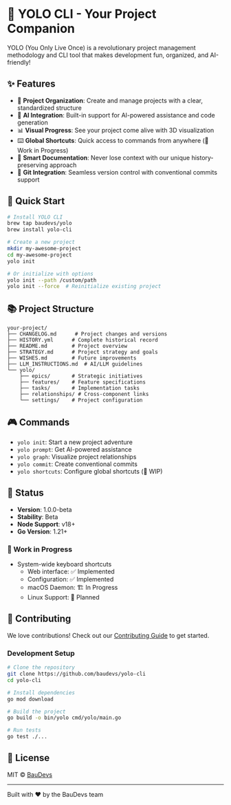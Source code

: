 # 🚀 YOLO CLI - Your Project Companion

YOLO (You Only Live Once) is a revolutionary project management methodology and CLI tool that makes development fun, organized, and AI-friendly! 

## ✨ Features

- 🎯 **Project Organization**: Create and manage projects with a clear, standardized structure
- 🤖 **AI Integration**: Built-in support for AI-powered assistance and code generation
- 📊 **Visual Progress**: See your project come alive with 3D visualization
- ⌨️ **Global Shortcuts**: Quick access to commands from anywhere (🚧 Work in Progress)
- 📝 **Smart Documentation**: Never lose context with our unique history-preserving approach
- 🔄 **Git Integration**: Seamless version control with conventional commits support

## 🚀 Quick Start

```bash
# Install YOLO CLI
brew tap baudevs/yolo
brew install yolo-cli

# Create a new project
mkdir my-awesome-project
cd my-awesome-project
yolo init

# Or initialize with options
yolo init --path /custom/path
yolo init --force  # Reinitialize existing project
```

## 📚 Project Structure

```
your-project/
├── CHANGELOG.md      # Project changes and versions
├── HISTORY.yml      # Complete historical record
├── README.md        # Project overview
├── STRATEGY.md      # Project strategy and goals
├── WISHES.md        # Future improvements
├── LLM_INSTRUCTIONS.md  # AI/LLM guidelines
└── yolo/
    ├── epics/       # Strategic initiatives
    ├── features/    # Feature specifications
    ├── tasks/       # Implementation tasks
    ├── relationships/ # Cross-component links
    └── settings/    # Project configuration
```

## 🎮 Commands

- `yolo init`: Start a new project adventure
- `yolo prompt`: Get AI-powered assistance
- `yolo graph`: Visualize project relationships
- `yolo commit`: Create conventional commits
- `yolo shortcuts`: Configure global shortcuts (🚧 WIP)

## 🎯 Status

- **Version**: 1.0.0-beta
- **Stability**: Beta
- **Node Support**: v18+
- **Go Version**: 1.21+

### 🚧 Work in Progress

- System-wide keyboard shortcuts
  - Web interface: ✅ Implemented
  - Configuration: ✅ Implemented
  - macOS Daemon: 🏗️ In Progress
  - Linux Support: 📅 Planned

## 🤝 Contributing

We love contributions! Check out our [Contributing Guide](CONTRIBUTING.md) to get started.

### Development Setup

```bash
# Clone the repository
git clone https://github.com/baudevs/yolo-cli
cd yolo-cli

# Install dependencies
go mod download

# Build the project
go build -o bin/yolo cmd/yolo/main.go

# Run tests
go test ./...
```

## 📜 License

MIT © [BauDevs](https://baudevs.com)

---

Built with ❤️ by the BauDevs team

